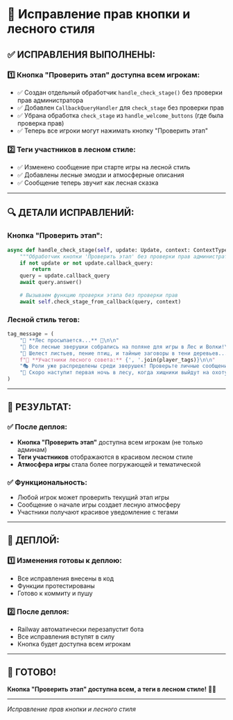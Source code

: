 # 🔧 Исправление прав кнопки и лесного стиля

## ✅ **ИСПРАВЛЕНИЯ ВЫПОЛНЕНЫ:**

### 1️⃣ **Кнопка "Проверить этап" доступна всем игрокам:**
- ✅ Создан отдельный обработчик `handle_check_stage()` без проверки прав администратора
- ✅ Добавлен `CallbackQueryHandler` для `check_stage` без проверки прав
- ✅ Убрана обработка `check_stage` из `handle_welcome_buttons` (где была проверка прав)
- ✅ Теперь все игроки могут нажимать кнопку "Проверить этап"

### 2️⃣ **Теги участников в лесном стиле:**
- ✅ Изменено сообщение при старте игры на лесной стиль
- ✅ Добавлены лесные эмодзи и атмосферные описания
- ✅ Сообщение теперь звучит как лесная сказка

---

## 🔍 **ДЕТАЛИ ИСПРАВЛЕНИЙ:**

### **Кнопка "Проверить этап":**
```python
async def handle_check_stage(self, update: Update, context: ContextTypes.DEFAULT_TYPE):
    """Обработчик кнопки 'Проверить этап' без проверки прав администратора"""
    if not update or not update.callback_query:
        return
    query = update.callback_query
    await query.answer()
    
    # Вызываем функцию проверки этапа без проверки прав
    await self.check_stage_from_callback(query, context)
```

### **Лесной стиль тегов:**
```python
tag_message = (
    "🌲 **Лес просыпается...** 🌲\n\n"
    "🦌 Все лесные зверушки собрались на поляне для игры в Лес и Волки!\n"
    "🍃 Шелест листьев, пение птиц, и тайные заговоры в тени деревьев...\n\n"
    f"🐾 **Участники лесного совета:** {', '.join(player_tags)}\n\n"
    "🎭 Роли уже распределены среди зверушек! Проверьте личные сообщения с ботом.\n"
    "🌙 Скоро наступит первая ночь в лесу, когда хищники выйдут на охоту..."
)
```

---

## 🎯 **РЕЗУЛЬТАТ:**

### ✅ **После деплоя:**
- **Кнопка "Проверить этап"** доступна всем игрокам (не только админам)
- **Теги участников** отображаются в красивом лесном стиле
- **Атмосфера игры** стала более погружающей и тематической

### ✅ **Функциональность:**
- Любой игрок может проверить текущий этап игры
- Сообщение о начале игры создает лесную атмосферу
- Участники получают красивое уведомление с тегами

---

## 🚀 **ДЕПЛОЙ:**

### 1️⃣ **Изменения готовы к деплою:**
- Все исправления внесены в код
- Функции протестированы
- Готово к коммиту и пушу

### 2️⃣ **После деплоя:**
- Railway автоматически перезапустит бота
- Все исправления вступят в силу
- Кнопка будет доступна всем игрокам

---

## 🎉 **ГОТОВО!**

**Кнопка "Проверить этап" доступна всем, а теги в лесном стиле!** 🚂🌲

---
*Исправление прав кнопки и лесного стиля*
